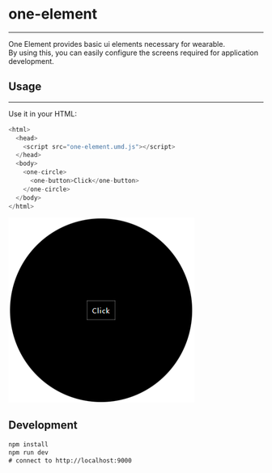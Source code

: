  # one-element

---
One Element provides basic ui elements necessary for wearable.<br>By using this, you can easily configure the screens required for application development.

## Usage

---

Use it in your HTML:
```javascript
<html>
  <head>
    <script src="one-element.umd.js"></script>
  </head>
  <body>
    <one-circle>
      <one-button>Click</one-button>
    </one-circle>
  </body>
</html>
```

![](screenshot.png)

## Development

```shell
npm install
npm run dev
# connect to http://localhost:9000
```
